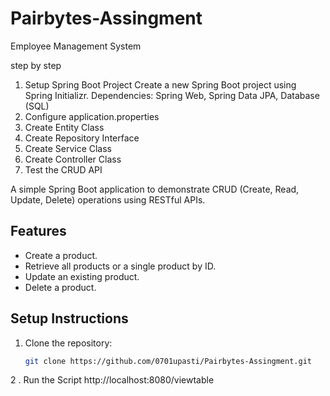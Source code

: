 # Pairbytes-Assingment
Employee Management System

step by step 
1. Setup Spring Boot Project
Create a new Spring Boot project using Spring Initializr.
Dependencies: Spring Web, Spring Data JPA,  Database (SQL)
2. Configure application.properties
3. Create Entity Class
4. Create Repository Interface
5. Create Service Class
6. Create Controller Class
7. Test the CRUD API


A simple Spring Boot application to demonstrate CRUD (Create, Read, Update, Delete) operations using RESTful APIs.

## Features
- Create a product.
- Retrieve all products or a single product by ID.
- Update an existing product.
- Delete a product.

## Setup Instructions
1. Clone the repository:
   ```bash
   git clone https://github.com/0701upasti/Pairbytes-Assingment.git

2 . Run the Script
http://localhost:8080/viewtable

